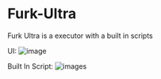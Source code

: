 # Furk-Ultra
Furk Ultra is a executor with a built in scripts

UI:
![image](https://user-images.githubusercontent.com/122708389/212520569-15b6b5f1-62c0-46d3-9a53-a5377737f979.png)

Built In Script:
![images](https://user-images.githubusercontent.com/122708389/212520583-0c71516c-326e-4c8b-b029-3035da7395cc.png)
